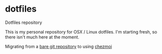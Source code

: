 dotfiles
========

Dotfiles repository

This is my personal repository for OSX / Linux dotfiles. I'm starting fresh, so there isn't much here at the moment.

Migrating from a [bare git repository](https://www.atlassian.com/git/tutorials/dotfiles) to using [chezmoi](https://www.chezmoi.io/)

